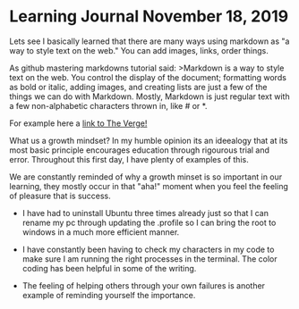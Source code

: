 # **Learning Journal November 18, 2019**
<p>Lets see I basically learned that there are many ways using markdown as "a way to style text on the web."  You can add images, links, order things.</p> 
As github mastering markdowns tutorial said: 
>Markdown is a way to style text on the web. You control the display of the document; formatting words as bold or italic, adding images, and creating lists are just a few of the things we can do with Markdown. Mostly, Markdown is just regular text with a few non-alphabetic characters thrown in, like # or *.

For example here a [link to The Verge!](http://theverge.com)

What us a growth mindset?  In my humble opinion its an ideealogy that at its most basic principle encourages education through rigourous trial and error.  Throughout this first day, I have plenty of examples of this.

We are constantly reminded of why a growth minset is so important in our learning, they mostly occur in that "aha!" moment when you feel the feeling of pleasure that is success.  

* I have had to uninstall Ubuntu three times already just so that I can rename my pc through updating the .profile so I can bring the root to windows in a much more efficient manner.
  
* I have constantly been having to check my characters in my code to make sure I am running the right processes in the terminal.  The color coding has been helpful in some of the writing.
  
* The feeling of helping others through your own failures is another example of reminding yourself the importance.
